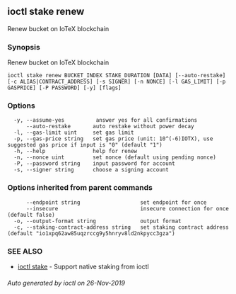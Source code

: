 ## ioctl stake renew

Renew bucket on IoTeX blockchain

### Synopsis

Renew bucket on IoTeX blockchain

```
ioctl stake renew BUCKET_INDEX STAKE_DURATION [DATA] [--auto-restake] [-c ALIAS|CONTRACT_ADDRESS] [-s SIGNER] [-n NONCE] [-l GAS_LIMIT] [-p GASPRICE] [-P PASSWORD] [-y] [flags]
```

### Options

```
  -y, --assume-yes          answer yes for all confirmations
      --auto-restake       auto restake without power decay
  -l, --gas-limit uint     set gas limit
  -p, --gas-price string   set gas price (unit: 10^(-6)IOTX), use suggested gas price if input is "0" (default "1")
  -h, --help               help for renew
  -n, --nonce uint         set nonce (default using pending nonce)
  -P, --password string    input password for account
  -s, --signer string      choose a signing account
```

### Options inherited from parent commands

```
      --endpoint string                   set endpoint for once
      --insecure                          insecure connection for once (default false)
  -o, --output-format string              output format
  -c, --staking-contract-address string   set staking contract address (default "io1xpq62aw85uqzrccg9y5hnryv8ld2nkpycc3gza")
```

### SEE ALSO

* [ioctl stake](ioctl_stake.md)	 - Support native staking from ioctl

###### Auto generated by ioctl on 26-Nov-2019
